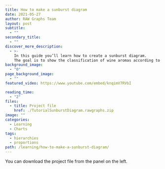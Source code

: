 ```yaml
---
title: How to make a sunburst diagram
date: 2021-05-27
author: RAW Graphs Team
layout: post
subtitle:
  - ""
secondary_title:
  - ""
discover_more_description:
  - >-
    In this guide you’ll learn how to create a sunburst diagram.
    The goal is to show the classification of wine aromas according to their roots.
background_image:
  - "0"
page_background_image:
  - ""
featured_video: https://www.youtube.com/embed/knqimV7RVbI

reading_time:
  - "2"
files:
  - title: Project file
    href: ./TutorialSunburstDiagram.rawgraphs.zip
image: ""
categories:
  - Learning
  - Charts
tags:
  - hierarchies
  - proportions
path: /learning/how-to-make-a-sunburst-diagram/
---
```


You can download the project file from the panel on the left.
